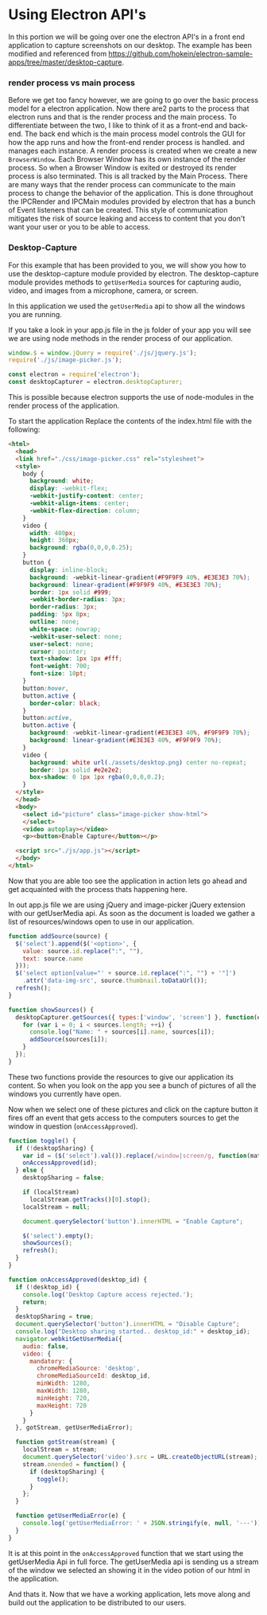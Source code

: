 # Using Electron API's

In this portion we will be going over one the electron API's in a front end application to capture screenshots on our desktop. The example has been modified and referenced from  https://github.com/hokein/electron-sample-apps/tree/master/desktop-capture.

### render process vs main process

Before we get too fancy however, we are going to go over the basic process model for a electron application. Now there are2 parts to the process that electron runs and that is the render process and the main process. To differentiate between the two, I like to think of it as a front-end and back-end. The back end which is the main process model controls the GUI for how the app runs and how the front-end render process is handled. and manages each instance. A render process is created when we create a new `BrowserWindow`. Each Browser Window has its own instance of the render process. So when a Browser Window is exited or destroyed its render process is also terminated. This is all tracked by the Main Process. There are many ways that the render process can communicate to the main process to change the behavior of the application. This is done throughout the IPCRender and IPCMain modules provided by electron that has a bunch of Event listeners that can be created. This style of communication mitigates the risk of source leaking and access to content that you don't want your user or you to be able to access.

### Desktop-Capture
For this example that has been provided to you, we will show you how to use the desktop-capture module provided by electron. The desktop-capture module provides methods to `getUserMedia` sources for capturing audio, video, and images from a microphone, camera, or screen.

In this application we used the `getUserMedia` api to show all the windows you are running.

If you take a look in your app.js file in the js folder of your app you will see we are using node methods in the render process of our application.

```javascript
window.$ = window.jQuery = require('./js/jquery.js');
require('./js/image-picker.js');

const electron = require('electron');
const desktopCapturer = electron.desktopCapturer;
```
This is possible because electron supports the use of node-modules in the render process of the application.

To start the application Replace the contents of the index.html file with the following:
```html
<html>
  <head>
  <link href="./css/image-picker.css" rel="stylesheet">
  <style>
    body {
      background: white;
      display: -webkit-flex;
      -webkit-justify-content: center;
      -webkit-align-items: center;
      -webkit-flex-direction: column;
    }
    video {
      width: 480px;
      height: 360px;
      background: rgba(0,0,0,0.25);
    }
    button {
      display: inline-block;
      background: -webkit-linear-gradient(#F9F9F9 40%, #E3E3E3 70%);
      background: linear-gradient(#F9F9F9 40%, #E3E3E3 70%);
      border: 1px solid #999;
      -webkit-border-radius: 3px;
      border-radius: 3px;
      padding: 5px 8px;
      outline: none;
      white-space: nowrap;
      -webkit-user-select: none;
      user-select: none;
      cursor: pointer;
      text-shadow: 1px 1px #fff;
      font-weight: 700;
      font-size: 10pt;
    }
    button:hover,
    button.active {
      border-color: black;
    }
    button:active,
    button.active {
      background: -webkit-linear-gradient(#E3E3E3 40%, #F9F9F9 70%);
      background: linear-gradient(#E3E3E3 40%, #F9F9F9 70%);
    }
    video {
      background: white url(./assets/desktop.png) center no-repeat;
      border: 1px solid #e2e2e2;
      box-shadow: 0 1px 1px rgba(0,0,0,0.2);
    }
  </style>
  </head>
  <body>
    <select id="picture" class="image-picker show-html">
    </select>
    <video autoplay></video>
    <p><button>Enable Capture</button></p>

  <script src="./js/app.js"></script>
  </body>
</html>
```

Now that you are able too see the application in action lets go ahead and get acquainted with the process thats happening here.

In out app.js file we are using jQuery and image-picker jQuery extension with our getUserMedia api. As soon as the document is loaded we gather a list of resources/windows open to use in our application.

```javascript
function addSource(source) {
  $('select').append($('<option>', {
    value: source.id.replace(":", ""),
    text: source.name
  }));
  $('select option[value="' + source.id.replace(":", "") + '"]')
    .attr('data-img-src', source.thumbnail.toDataUrl());
  refresh();
}

function showSources() {
  desktopCapturer.getSources({ types:['window', 'screen'] }, function(error, sources) {
    for (var i = 0; i < sources.length; ++i) {
      console.log("Name: " + sources[i].name, sources[i]);
      addSource(sources[i]);
    }
  });
}
```

These two functions provide the resources to give our application its content. So when you look on the app you see a bunch of pictures of all the windows you currently have open.

Now when we select one of these pictures and click on the capture button it fires off an event that gets access to the computers sources to get the window in question (`onAccessApproved`).

```javascript
function toggle() {
  if (!desktopSharing) {
    var id = ($('select').val()).replace(/window|screen/g, function(match) { return match + ":"; });
    onAccessApproved(id);
  } else {
    desktopSharing = false;

    if (localStream)
      localStream.getTracks()[0].stop();
    localStream = null;

    document.querySelector('button').innerHTML = "Enable Capture";

    $('select').empty();
    showSources();
    refresh();
  }
}

function onAccessApproved(desktop_id) {
  if (!desktop_id) {
    console.log('Desktop Capture access rejected.');
    return;
  }
  desktopSharing = true;
  document.querySelector('button').innerHTML = "Disable Capture";
  console.log("Desktop sharing started.. desktop_id:" + desktop_id);
  navigator.webkitGetUserMedia({
    audio: false,
    video: {
      mandatory: {
        chromeMediaSource: 'desktop',
        chromeMediaSourceId: desktop_id,
        minWidth: 1280,
        maxWidth: 1280,
        minHeight: 720,
        maxHeight: 720
      }
    }
  }, gotStream, getUserMediaError);

  function gotStream(stream) {
    localStream = stream;
    document.querySelector('video').src = URL.createObjectURL(stream);
    stream.onended = function() {
      if (desktopSharing) {
        toggle();
      }
    };
  }

  function getUserMediaError(e) {
    console.log('getUserMediaError: ' + JSON.stringify(e, null, '---'));
  }
}
```

It is at this point in the `onAccessApproved` function that we start using the getUserMedia Api in full force. The getUserMedia api is sending us a stream of the window we selected an showing it in the video potion of our html in the application.

And thats it. Now that we have a working application, lets move along and build out the application to be distributed to our users. 
